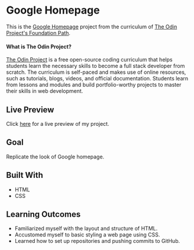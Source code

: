 # Google Homepage

This is the [Google Homepage](https://www.theodinproject.com/courses/foundations/lessons/html-css) project from the curriculum of [The Odin Project's Foundation Path](https://www.theodinproject.com/paths/foundations/courses/foundations).

#### What is The Odin Project?

[The Odin Project](https://www.theodinproject.com/about) is a free open-source coding curriculum that helps students learn the necessary skills to become a full stack developer from scratch. The curriculum is self-paced and makes use of online resources, such as tutorials, blogs, videos, and official documentation. Students learn from lessons and modules and build portfolio-worthy projects to master their skills in web development.

## Live Preview

Click [here](https://cineonizer.github.io/google-homepage/) for a live preview of my project.

## Goal

Replicate the look of Google homepage.

## Built With

* HTML
* CSS

## Learning Outcomes

* Familiarized myself with the layout and structure of HTML.
* Accustomed myself to basic styling a web page using CSS.
* Learned how to set up repositories and pushing commits to GitHub.
